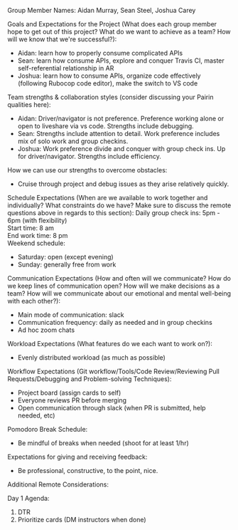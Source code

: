 Group Member Names: Aidan Murray, Sean Steel, Joshua Carey 

Goals and Expectations for the Project (What does each group member hope to get out of this project? What do we want to achieve as a team? How will we know that we're successful?):
- Aidan: learn how to properly consume complicated APIs
- Sean: learn how consume APIs, explore and conquer Travis CI, master self-referential relationship in AR
- Joshua: learn how to consume APIs, organize code effectively (following Rubocop code editor), make the switch to VS code 

Team strengths & collaboration styles (consider discussing your Pairin qualities here):
- Aidan: Driver/navigator is not preference. Preference working alone or open to liveshare via vs code. Strengths include debugging.
- Sean: Strengths include attention to detail. Work preference includes mix of solo work and group checkins. 
- Joshua: Work preference divide and conquer with group check ins. Up for driver/navigator. Strengths include efficiency. 

How we can use our strengths to overcome obstacles:
- Cruise through project and debug issues as they arise relatively quickly. 

Schedule Expectations (When are we available to work together and individually? What constraints do we have? Make sure to discuss the remote questions above in regards to this section):
Daily group check ins: 5pm - 6pm (with flexibility)  
Start time: 8 am  
End work time: 8 pm  
Weekend schedule:  
- Saturday: open (except evening)
- Sunday: generally free from work 

Communication Expectations (How and often will we communicate? How do we keep lines of communication open? How will we make decisions as a team? How will we communicate about our emotional and mental well-being with each other?):
- Main mode of communication: slack  
- Communication frequency: daily as needed and in group checkins 
- Ad hoc zoom chats  

Workload Expectations (What features do we each want to work on?):
- Evenly distributed workload (as much as possible)

Workflow Expectations (Git workflow/Tools/Code Review/Reviewing Pull Requests/Debugging and Problem-solving Techniques):
- Project board (assign cards to self)
- Everyone reviews PR before merging 
- Open communication through slack (when PR is submitted, help needed, etc)

Pomodoro Break Schedule:
- Be mindful of breaks when needed (shoot for at least 1/hr)

Expectations for giving and receiving feedback:
- Be professional, constructive, to the point, nice. 

Additional Remote Considerations:  

Day 1 Agenda:
1. DTR
1. Prioritize cards (DM instructors when done)
